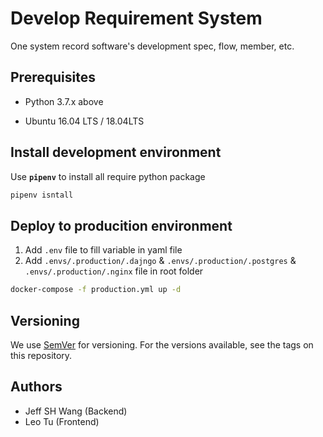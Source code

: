 # Develop Requirement System

One system record software's development spec, flow, member, etc.

## Prerequisites

* Python 3.7.x above

* Ubuntu 16.04 LTS / 18.04LTS

## Install development environment

Use **`pipenv`** to install all require python package

```bash
pipenv isntall
```

## Deploy to producition environment

1. Add `.env` file to fill variable in yaml file
2. Add `.envs/.production/.dajngo` & `.envs/.production/.postgres` & `.envs/.production/.nginx` file in root folder

```bash
docker-compose -f production.yml up -d
```

## Versioning

We use [SemVer](https://semver.org/) for versioning. For the versions available, see the tags on this repository.

## Authors

* Jeff SH Wang (Backend)
* Leo Tu (Frontend)
